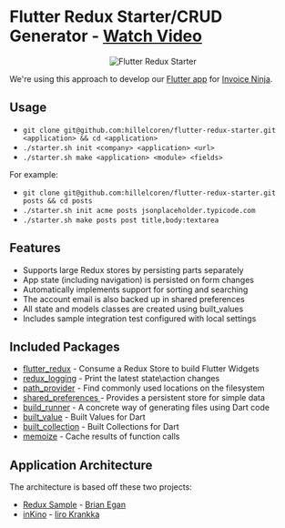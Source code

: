 # Flutter Redux Starter/CRUD Generator - [Watch Video](https://www.youtube.com/watch?v=pMSokKmwp1U)

<p align="center">
    <img src="https://hillelcoren.files.wordpress.com/2018/06/redux.png" alt="Flutter Redux Starter"/>
</p>


We're using this approach to develop our [Flutter app](https://github.com/invoiceninja/flutter-mobile/) for [Invoice Ninja](https://www.invoiceninja.com).

## Usage

- `git clone git@github.com:hillelcoren/flutter-redux-starter.git <application> && cd <application>`
- `./starter.sh init <company> <application> <url>`
- `./starter.sh make <application> <module> <fields>`

For example:

- `git clone git@github.com:hillelcoren/flutter-redux-starter.git posts && cd posts`
- `./starter.sh init acme posts jsonplaceholder.typicode.com`
- `./starter.sh make posts post title,body:textarea`

## Features

- Supports large Redux stores by persisting parts separately
- App state (including navigation) is persisted on form changes
- Automatically implements support for sorting and searching
- The account email is also backed up in shared preferences
- All state and models classes are created using built_values
- Includes sample integration test configured with local settings

## Included Packages

- [flutter_redux](https://pub.dartlang.org/packages/flutter_redux) - Consume a Redux Store to build Flutter Widgets
- [redux_logging](https://pub.dartlang.org/packages/redux_logging) - Print the latest state\action changes
- [path_provider](https://pub.dartlang.org/packages/path_provider) - Find commonly used locations on the filesystem
- [shared_preferences ](https://pub.dartlang.org/packages/shared_preferences) - Provides a persistent store for simple data
- [build_runner](https://pub.dartlang.org/packages/build_runner) - A concrete way of generating files using Dart code
- [built_value](https://pub.dartlang.org/packages/built_value) - Built Values for Dart
- [built_collection](https://pub.dartlang.org/packages/built_collection) - Built Collections for Dart
- [memoize](https://pub.dartlang.org/packages/memoize) - Cache results of function calls

## Application Architecture

The architecture is based off these two projects:

- [Redux Sample](https://github.com/brianegan/flutter_architecture_samples/tree/master/example/redux) - [Brian Egan](https://twitter.com/brianegan)
- [inKino](https://github.com/roughike/inKino) - [Iiro Krankka](https://twitter.com/koorankka)

